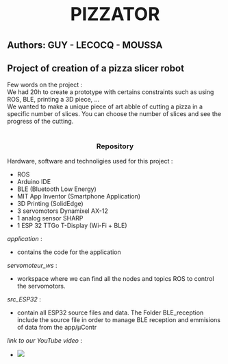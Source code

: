 # <center> <h2>PIZZATOR</h2> </center>	
## Authors: GUY - LECOCQ - MOUSSA	
## Project of creation of a pizza slicer robot 

Few words on the project :  
We had 20h to create a prototype with certains constraints such as using ROS, BLE, printing a 3D piece, ...  
We wanted to make a unique piece of art abble of cutting a pizza in a specific number of slices. You can choose the number of slices and see the progress of the cutting.
#
<center> <h3>Repository</h3> </center>

Hardware, software and technoligies used for this project :
* ROS
* Arduino IDE
* BLE (Bluetooth Low Energy)
* MIT App Inventor (Smartphone Application)
* 3D Printing (SolidEdge)
* 3 servomotors Dynamixel AX-12
* 1 analog sensor SHARP
* 1 ESP 32 TTGo T-Display (Wi-Fi + BLE)
  
*application* : 
* contains the code for the application

*servomoteur_ws* :
* workspace where we can find all the nodes and topics ROS to control the servomotors.  

*src_ESP32* :
* contain all ESP32 source files and data. The Folder BLE_reception include the source file in order to manage BLE reception and emmisions of data from the app/µContr

*link to our YouTube video* :
* [![](https://img.youtu.be/hC-m_DlMcJs.jpg)](https://youtu.be/hC-m_DlMcJs)